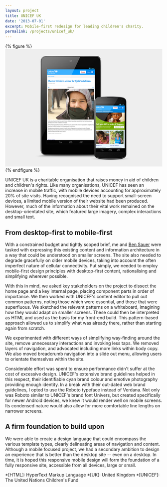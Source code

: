 ```yaml
---
layout: project
title: UNICEF UK
date: '2013-07-01'
excerpt: Mobile-first redesign for leading children's charity.
permalink: /projects/unicef_uk/
---
```

{% figure %}
![](/assets/images/projects/unicef_uk/0.jpg)
{% endfigure %}

UNICEF UK is a charitable organisation that raises money in aid of children and children's rights. Like many organisations, UNICEF has seen an increase in mobile traffic, with mobile devices accounting for approximately 20% of site visits. Having recognised the need to support small-screen devices, a limited mobile version of their website had been produced. However, much of the information about their vital work remained on the desktop-orientated site, which featured large imagery, complex interactions and small text.

## From desktop-first to mobile-first
With a constrained budget and tightly scoped brief, me and [Ben Sauer][1] were tasked with expressing this existing content and information architecture in a way that could be understood on smaller screens. The site also needed to degrade gracefully on older mobile devices, taking into account the often imperfect nature of cellular connectivity. Put simply, we needed to employ mobile-first design principles with desktop-first content, rationalising and simplifying wherever possible.

With this in mind, we asked key stakeholders on the project to dissect the home page and a key internal page, placing component parts in order of importance. We then worked with UNICEF's content editor to pull out common patterns, noting those which were essential, and those that were superfluous. We sketched the relevant patterns on a whiteboard, imagining how they would adapt on smaller screens. These could then be interpreted as HTML and used as the basis for my front-end build. This pattern-based approach allowed us to simplify what was already there, rather than starting again from scratch.

We experimented with different ways of simplifying way-finding around the site, remove unnecessary interactions and invoking less taps. We removed layers of navigation, and advocated including more links within body copy. We also moved breadcrumb navigation into a slide out menu, allowing users to orientate themselves within the site.

Considerable effort was spent to ensure performance didn't suffer at the cost of excessive design. UNICEF's extensive brand guidelines helped in this respect, their identifiable cyan brand colour and emotive photography providing enough identity. In a break with their out-dated web brand guidelines, I opted to use the Roboto typeface instead of Verdana. Not only was Roboto similar to UNICEF's brand font Univers, but created specifically for newer Android devices, we knew it would render well on mobile screens. Its condensed nature would also allow for more comfortable line lengths on narrower screens.

## A firm foundation to build upon
We were able to create a design language that could encompass the various template types, clearly delineating areas of navigation and content. Although a mobile focused project, we had a secondary ambition to design an experience that is better than the desktop site -- even on a desktop. In time, it is hoped this responsive mobile design will form the foundation of a fully responsive site, accessible from all devices, large or small.

[1]: http://clearleft.com/is/ben-sauer/

*[HTML]: HyperText Markup Language
*[UK]: United Kingdom
*[UNICEF]: The United Nations Children's Fund